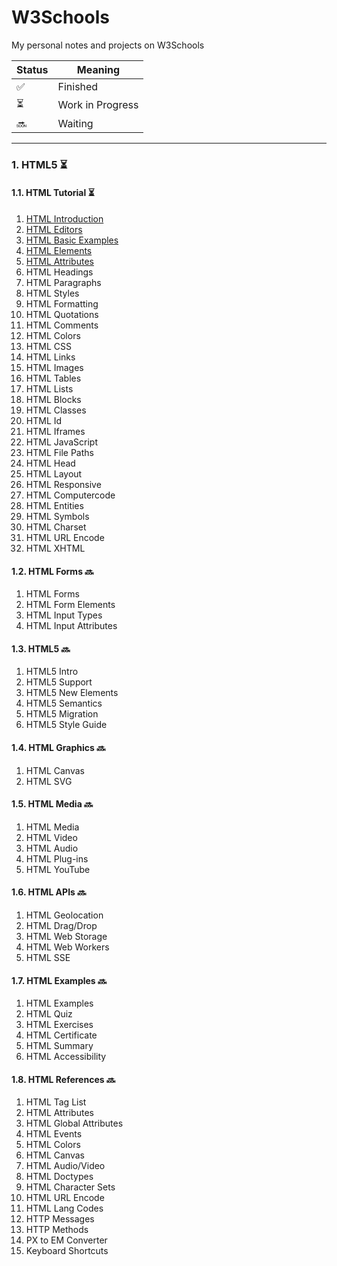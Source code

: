 # W3Schools
My personal notes and projects on W3Schools

| Status | Meaning |
|--|--|
| ✅ | Finished |
| ⏳ | Work in Progress |
| 🔜 | Waiting |

---------------
### 1. HTML5 ⏳
#### 1.1. HTML Tutorial ⏳
1. [HTML Introduction](https://github.com/hevalhazalkurt/Learn_Code_Study_Notes/blob/master/W3Schools/HTML5/Notes/1.1_HTML_Introduction.md)
2. [HTML Editors](https://github.com/hevalhazalkurt/Learn_Code_Study_Notes/blob/master/W3Schools/HTML5/Notes/1.2_HTML_Editors.md)
3. [HTML Basic Examples](https://github.com/hevalhazalkurt/Learn_Code_Study_Notes/blob/master/W3Schools/HTML5/Notes/1.3_HTML_Basic.md)
4. [HTML Elements](https://github.com/hevalhazalkurt/Learn_Code_Study_Notes/blob/master/W3Schools/HTML5/Notes/1.4_HTML_Elements.md)
5. [HTML Attributes](https://github.com/hevalhazalkurt/Learn_Code_Study_Notes/blob/master/W3Schools/HTML5/Notes/1.5_HTML_Attributes.md)
6. HTML Headings
7. HTML Paragraphs
8. HTML Styles
9. HTML Formatting
10. HTML Quotations
11. HTML Comments
12. HTML Colors
13. HTML CSS
14. HTML Links
15. HTML Images
16. HTML Tables
17. HTML Lists
18. HTML Blocks
19. HTML Classes
20. HTML Id
21. HTML Iframes
22. HTML JavaScript
23. HTML File Paths
24. HTML Head
25. HTML Layout
26. HTML Responsive
27. HTML Computercode
28. HTML Entities
29. HTML Symbols
30. HTML Charset
31. HTML URL Encode
32. HTML XHTML

#### 1.2. HTML Forms 🔜
1. HTML Forms
2. HTML Form Elements
3. HTML Input Types
4. HTML Input Attributes

#### 1.3. HTML5 🔜
1. HTML5 Intro
2. HTML5 Support
3. HTML5 New Elements
4. HTML5 Semantics
5. HTML5 Migration
6. HTML5 Style Guide

#### 1.4. HTML Graphics 🔜
1. HTML Canvas
2. HTML SVG

#### 1.5. HTML Media 🔜
1. HTML Media
2. HTML Video
3. HTML Audio
4. HTML Plug-ins
5. HTML YouTube


#### 1.6. HTML APIs 🔜
1. HTML Geolocation
2. HTML Drag/Drop
3. HTML Web Storage
4. HTML Web Workers
5. HTML SSE

#### 1.7. HTML Examples 🔜
1. HTML Examples
2. HTML Quiz
3. HTML Exercises
4. HTML Certificate
5. HTML Summary
6. HTML Accessibility

#### 1.8. HTML References 🔜
1. HTML Tag List
2. HTML Attributes
3. HTML Global Attributes
4. HTML Events
5. HTML Colors
6. HTML Canvas
7. HTML Audio/Video
8. HTML Doctypes
9. HTML Character Sets
10. HTML URL Encode
11. HTML Lang Codes
12. HTTP Messages
13. HTTP Methods
14. PX to EM Converter
15. Keyboard Shortcuts
